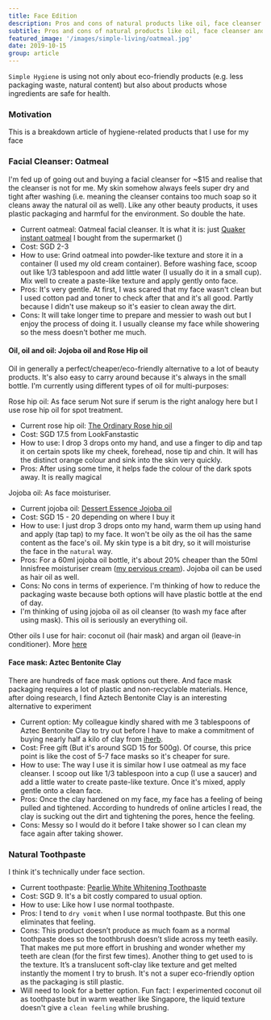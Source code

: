 ```yaml
---
title: Face Edition
description: Pros and cons of natural products like oil, face cleanser and moisturiser
subtitle: Pros and cons of natural products like oil, face cleanser and moisturiser
featured_image: '/images/simple-living/oatmeal.jpg'
date: 2019-10-15
group: article
---
```


`Simple Hygiene` is using not only about eco-friendly products (e.g. less packaging waste, natural content) but also about products whose ingredients are safe for health.

### Motivation

This is a breakdown article of hygiene-related products that I use for my face

### Facial Cleanser: Oatmeal
I'm fed up of going out and buying a facial cleanser for ~$15 and realise that the cleanser is not for me. My skin somehow always feels super dry and tight after washing (i.e. meaning the cleanser contains too much soap so it cleans away the natural oil as well). Like any other beauty products, it uses plastic packaging and harmful for the environment. So double the hate.
- Current oatmeal: Oatmeal facial cleanser. It is what it is: just [Quaker instant oatmeal](https://www.fairprice.com.sg/search?query=oatmeal) I bought from the supermarket ()
- Cost: SGD 2-3
- How to use: Grind oatmeal into powder-like texture and store it in a container (I used my old cream container). Before washing face, scoop out like 1/3 tablespoon and add little water (I usually do it in a small cup). Mix well to create a paste-like texture and apply gently onto face.
- Pros: It's very gentle. At first, I was scared that my face wasn't clean but I used cotton pad and toner to check after that and it's all good. Partly because I didn't use makeup so it's easier to clean away the dirt.
- Cons: It will take longer time to prepare and messier to wash out but I enjoy the process of doing it. I usually cleanse my face while showering so the mess doesn't bother me much.

#### Oil, oil and oil: Jojoba oil and Rose Hip oil
Oil in generally a perfect/cheaper/eco-friendly alternative to a lot of beauty products. It's also easy to carry around because it's always in the small bottle. I'm currently using different types of oil for multi-purposes:

Rose hip oil: As face serum
Not sure if serum is the right analogy here but I use rose hip oil for spot treatment.
- Current rose hip oil: [The Ordinary Rose hip oil](https://www.lookfantastic.com.sg/the-ordinary-100-organic-cold-pressed-rose-hip-seed-oil-30ml/11363399.html)
- Cost: SGD 17.5 from LookFanstastic
- How to use: I drop 3 drops onto my hand, and use a finger to dip and tap it on certain spots like my cheek, forehead, nose tip and chin. It will has the distinct orange colour and sink into the skin very quickly.
- Pros: After using some time, it helps fade the colour of the dark spots away. It is really magical

Jojoba oil: As face moisturiser.
- Current jojoba oil: [Dessert Essence Jojoba oil](https://sg.iherb.com/pr/Desert-Essence-Organic-Jojoba-Oil-for-Hair-Skin-Scalp-4-fl-oz-118-ml/3579)
- Cost: SGD 15 - 20 depending on where I buy it
- How to use: I just drop 3 drops onto my hand, warm them up using hand and apply (tap tap) to my face. It won't be oily as the oil has the same content as the face's oil. My skin type is a bit dry, so it will moisturise the face in the `natural` way.
- Pros: For a 60ml jojoba oil bottle, it's about 20% cheaper than the 50ml Innisfree moisturiser cream ([my pervious cream](https://hush.sg/products/innisfree/green-tea-seed-cream)). Jojoba oil can be used as hair oil as well.
- Cons: No cons in terms of experience. I'm thinking of how to reduce the packaging waste because both options will have plastic bottle at the end of day.
- I'm thinking of using jojoba oil as oil cleanser (to wash my face after using mask). This oil is seriously an everything oil.

Other oils I use for hair: coconut oil (hair mask) and argan oil (leave-in conditioner). More [here](/2019-07-28-simple-hygiene-hair-edition)

#### Face mask: Aztec Bentonite Clay
There are hundreds of face mask options out there. And face mask packaging requires a lot of plastic and non-recyclable materials. Hence, after doing research, I find Aztech Bentonite Clay is an interesting alternative to experiment

- Current option: My colleague kindly shared with me 3 tablespoons of Aztec Bentonite Clay to try out before I have to make a commitment of buying nearly half a kilo of clay from [iherb](https://sg.iherb.com/pr/Aztec-Secret-Indian-Healing-Clay-1-lb-454-g/29363).
- Cost: Free gift (But it's around SGD 15 for 500g). Of course, this price point is like the cost of 5-7 face masks so it's cheaper for sure.
- How to use: The way I use it is similar how I use oatmeal as my face cleanser. I scoop out like 1/3 tablespoon into a cup (I use a saucer) and add a little water to create paste-like texture. Once it's mixed, apply gentle onto a clean face.
- Pros: Once the clay hardened on my face, my face has a feeling of being pulled and tightened. According to hundreds of online articles I read, the clay is sucking out the dirt and tightening the pores, hence the feeling.
- Cons: Messy so I would do it before I take shower so I can clean my face again after taking shower.


### Natural Toothpaste
I think it's technically under face section.
- Current toothpaste: [Pearlie White Whitening Toothpaste](https://www.fairprice.com.sg/searchterm/pearl%20toothpaste)
- Cost: SGD 9. It's a bit costly compared to usual option.
- How to use: Like how I use normal toothpaste.
- Pros: I tend to `dry vomit` when I use normal toothpaste. But this one eliminates that feeling.
- Cons: This product doesn’t produce as much foam as a normal toothpaste does so the toothbrush doesn’t slide across my teeth easily. That makes me put more effort in brushing and wonder whether my teeth are clean (for the first few times). Another thing to get used to is the texture. It’s a translucent soft-clay like texture and get melted instantly the moment I try to brush. It's not a super eco-friendly option as the packaging is still plastic.
- Will need to look for a better option. Fun fact: I experimented coconut oil as toothpaste but in warm weather like Singapore, the liquid texture doesn't give a `clean feeling` while brushing.
